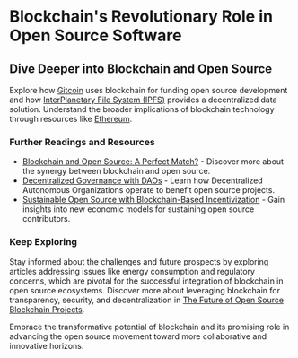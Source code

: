 # Blockchain's Revolutionary Role in Open Source Software

## Dive Deeper into Blockchain and Open Source

Explore how [Gitcoin](https://gitcoin.co/) uses blockchain for funding open source development and how [InterPlanetary File System (IPFS)](https://ipfs.io/) provides a decentralized data solution. Understand the broader implications of blockchain technology through resources like [Ethereum](https://ethereum.org/en/).

### Further Readings and Resources

- [Blockchain and Open Source: A Perfect Match?](https://opensource.com/article/19/9/blockchain-open-source) - Discover more about the synergy between blockchain and open source.
- [Decentralized Governance with DAOs](https://daotalk.org/) - Learn how Decentralized Autonomous Organizations operate to benefit open source projects.
- [Sustainable Open Source with Blockchain-Based Incentivization](https://www.coindesk.com/learn/unlocking-value-open-source-software-blockchain-incentives/) - Gain insights into new economic models for sustaining open source contributors.

### Keep Exploring

Stay informed about the challenges and future prospects by exploring articles addressing issues like energy consumption and regulatory concerns, which are pivotal for the successful integration of blockchain in open source ecosystems. Discover more about leveraging blockchain for transparency, security, and decentralization in [The Future of Open Source Blockchain Projects](https://www.forbes.com/sites/forbestechcouncil/2021/07/23/the-future-of-open-source-in-a-blockchain-world/?sh=4a7f95163f51).

Embrace the transformative potential of blockchain and its promising role in advancing the open source movement toward more collaborative and innovative horizons.